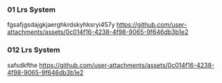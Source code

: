 ### 01 Lrs System 
fgsafjgsdajgkjaerghkrdskyhksryi457y
https://github.com/user-attachments/assets/0c014f16-4238-4f98-9065-9f646db3b1e2

### 012 Lrs System 

safsdkfthe
https://github.com/user-attachments/assets/0c014f16-4238-4f98-9065-9f646db3b1e2